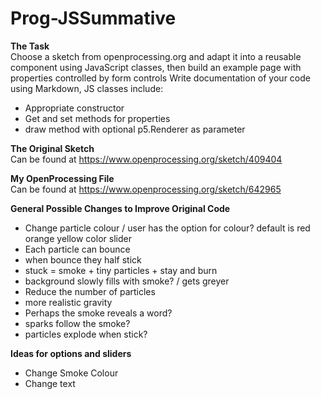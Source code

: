# Prog-JSSummative

<b> The Task </b><br>
Choose a sketch from openprocessing.org and adapt it into a reusable component using JavaScript classes, then build an example page with properties controlled by form controls Write documentation of your code using Markdown, JS classes include:
<ul>
<li>Appropriate constructor </li>
<li>Get and set methods for properties </li>
<li> draw method with optional p5.Renderer as parameter </li>
</ul>

<b> The Original Sketch </b> <br>
Can be found at https://www.openprocessing.org/sketch/409404
<br>

<b> My OpenProcessing File </b> <br>
Can be found at https://www.openprocessing.org/sketch/642965
<br>

<b> General Possible Changes to Improve Original Code </b>
<ul>
  <li> Change particle colour / user has the option for colour? default is red orange yellow color slider</li>
  <li> Each particle can bounce </li>
  <li> when bounce they half stick </li>
  <li> stuck = smoke + tiny particles + stay and burn </li>
  <li> background slowly fills with smoke? / gets greyer </li>
  <li> Reduce the number of particles </li>
  <li> more realistic gravity </li>
  <li> Perhaps the smoke reveals a word? </li>
  <li> sparks follow the smoke? </li>
  <li> particles explode when stick? </li>
</ul>
<b> Ideas for options and sliders</b>
<ul>
  <li> Change Smoke Colour </li>
  <li> Change text </li>
  <li< Change particle colour? </li>
</ul>
